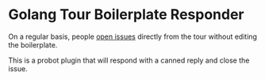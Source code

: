 # Golang Tour Boilerplate Responder

On a regular basis, people [open issues][issues] directly from the tour without editing the boilerplate.

This is a probot plugin that will respond with a canned reply and close the issue.

[issues]: https://github.com/golang/tour/issues?utf8=%E2%9C%93&q=is%3Aissue%20in%3Atitle%20%5BREPLACE%20WITH%20SHORT%20DESCRIPTION%5D
